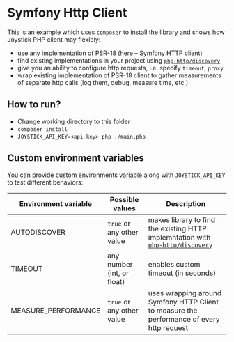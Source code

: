 # Symfony Http Client

This is an example which uses `composer` to install the library and shows 
how Joystick PHP client may flexibly:

-   use any implementation of PSR-18 (here – Symfony HTTP client)
-   find existing implementations in your project using 
    [`php-http/discovery`](https://docs.php-http.org/en/latest/discovery.html)
-   give you an ability to configure http requests, i.e. specify `timeout`, `proxy`
-   wrap existing implementation of PSR-18 client to gather measurements of separate http calls
    (log them, debug, measure time, etc.)

## How to run?

-   Change working directory to this folder
-   `composer install`
-   `JOYSTICK_API_KEY=<api-key> php ./main.php`

## Custom environment variables

You can provide custom environments variable along with `JOYSTICK_API_KEY` to test different 
behaviors:

| Environment variable | Possible values            | Description                                                                                                                                  |
|----------------------|----------------------------|----------------------------------------------------------------------------------------------------------------------------------------------|
| AUTODISCOVER         | `true` or any other value  | makes library to find the existing HTTP implemntation with    [ `php-http/discovery` ]( https://docs.php-http.org/en/latest/discovery.html ) |
| TIMEOUT              | any number (int, or float) | enables custom timeout (in seconds)                                                                                                          |
| MEASURE_PERFORMANCE  | `true` or any other value  | uses wrapping around Symfony HTTP Client to measure the performance of every http request                                                    |

